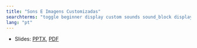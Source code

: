 ```yaml
---
title: "Sons E Imagens Customizadas"
searchterms: "toggle beginner display custom sounds sound_block display_block image_editor sound_editor images sons_e_imagens_customizadas"
lang: "pt"
---
```

 <ul>
 <li class="ng-binding">Slides:
 <a href="translations/pt-br/beginner/CustomImagesSounds.pptx">PPTX</a>,
 <a href="translations/pt-br/beginner/CustomImagesSounds.pdf">PDF</a>
 </li>
 </ul>
